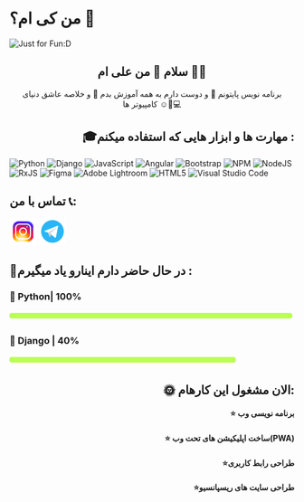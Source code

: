

# من کی ام؟ 👋


<img  src="https://github.com/alipg23/alipg23/assets/106647403/9f45a4eb-8e19-439b-81f6-b36296cec27f" alt = "Just for Fun:D">

<h2 align = center>سلام 👋 من علی ام 👨‍💻</h2>
<P align = center>برنامه نویس پایتونم 🩵 و دوست دارم به همه آموزش بدم 🎯 و خلاصه عاشق دنیای کامپیوتر ها ☺️🩵💻</p>
<h2 align = right>🎓مهارت ها و ابزار هایی که استفاده میکنم :</h2>

![Python](https://img.shields.io/badge/python-3670A0?style=for-the-badge&logo=python&logoColor=ffdd54)
![Django](https://img.shields.io/badge/Django-092E20?style=for-the-badge&logo=django&logoColor=green)
![JavaScript](https://img.shields.io/badge/javascript-%23323330.svg?style=for-the-badge&logo=javascript&logoColor=%23F7DF1E)
![Angular](https://img.shields.io/badge/angular-%23DD0031.svg?style=for-the-badge&logo=angular&logoColor=white)
![Bootstrap](https://img.shields.io/badge/Bootstrap-563D7C?style=for-the-badge&logo=bootstrap&logoColor=white)
![NPM](https://img.shields.io/badge/NPM-%23CB3837.svg?style=for-the-badge&logo=npm&logoColor=white)
![NodeJS](https://img.shields.io/badge/node.js-6DA55F?style=for-the-badge&logo=node.js&logoColor=white)
![RxJS](https://img.shields.io/badge/rxjs-%23B7178C.svg?style=for-the-badge&logo=reactivex&logoColor=white)
![Figma](https://img.shields.io/badge/figma-%23F24E1E.svg?style=for-the-badge&logo=figma&logoColor=white)
![Adobe Lightroom](https://img.shields.io/badge/Adobe%20Lightroom-31A8FF.svg?style=for-the-badge&logo=Adobe%20Lightroom&logoColor=white)
![HTML5](https://img.shields.io/badge/html5-%23E34F26.svg?style=for-the-badge&logo=html5&logoColor=white)
![Visual Studio Code](https://img.shields.io/badge/Visual%20Studio%20Code-0078d7.svg?style=for-the-badge&logo=visual-studio-code&logoColor=white)
<h2>تماس با من 📞:</h2>

<a href=""><img src ="https://github.com/alipg23/alipg23/blob/main/image/icons8-insta-48.png?raw=true"></a>
<a href=""><img src ="https://github.com/alipg23/alipg23/blob/main/image/icons8-telegram-48.png?raw=true"></a>

<h2>🌱در حال حاضر دارم اینارو یاد میگیرم :</h2>
<h3 align= "left">🔮 Python| 100%</h3> <img src ="https://github.com/alipg23/alipg23/blob/main/image/bar.png?raw=true" height="16px" width = "500px">
<h3 align= "left">🔮 Django | 40%</h3> <img src ="https://github.com/alipg23/alipg23/blob/main/image/bar.png?raw=true" height="16px" width = "400px">
<h2 align = "right">🌞 الان مشغول این کارهام:</h2>
<h4 align = "right">⭐️ برنامه نویسی وب</h4>
<h4 align = "right">⭐️ ساخت اپلیکیشن های تحت وب(PWA)</h4>
<h4 align = "right">⭐️طراحی رابط کاربری</h4>
<h4 align = "right">⭐️طراحی سایت های ریسپانسیو</h4>

